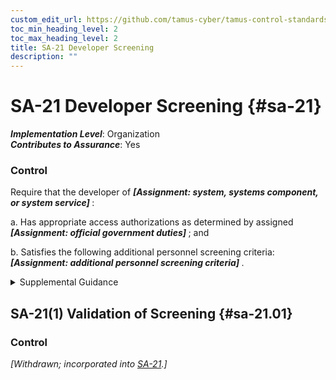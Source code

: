 ```yaml
---
custom_edit_url: https://github.com/tamus-cyber/tamus-control-standards/tree/main/content/tamus.edu/TAMUS_profile.yaml
toc_min_heading_level: 2
toc_max_heading_level: 2
title: SA-21 Developer Screening
description: ""
---
```


# SA-21 Developer Screening {#sa-21}

_**Implementation Level**_: Organization\
_**Contributes to Assurance**_: Yes

### Control

Require that the developer of <strong title="sa-21_odp.01"> <em>[Assignment: system, systems component, or system service]</em> </strong>:

a. Has appropriate access authorizations as determined by assigned <strong title="sa-21_odp.02"> <em>[Assignment: official government duties]</em> </strong> ; and

b. Satisfies the following additional personnel screening criteria: <strong title="sa-21_odp.03"> <em>[Assignment: additional personnel screening criteria]</em> </strong>.


<details><summary>Supplemental Guidance</summary>Developer screening is directed at external developers. Internal developer screening is addressed by [PS-3](/catalog/ps/ps-03) . Because the system, system component, or system service may be used in critical activities essential to the national or economic security interests of the United States, organizations have a strong interest in ensuring that developers are trustworthy. The degree of trust required of developers may need to be consistent with that of the individuals who access the systems, system components, or system services once deployed. Authorization and personnel screening criteria include clearances, background checks, citizenship, and nationality. Developer trustworthiness may also include a review and analysis of company ownership and relationships that the company has with entities that may potentially affect the quality and reliability of the systems, components, or services being developed. Satisfying the required access authorizations and personnel screening criteria includes providing a list of all individuals who are authorized to perform development activities on the selected system, system component, or system service so that organizations can validate that the developer has satisfied the authorization and screening requirements.</details>


## SA-21(1) Validation of Screening {#sa-21.01}

### Control

<em>[Withdrawn; incorporated into [SA-21](/catalog/sa/sa-21).]</em>

